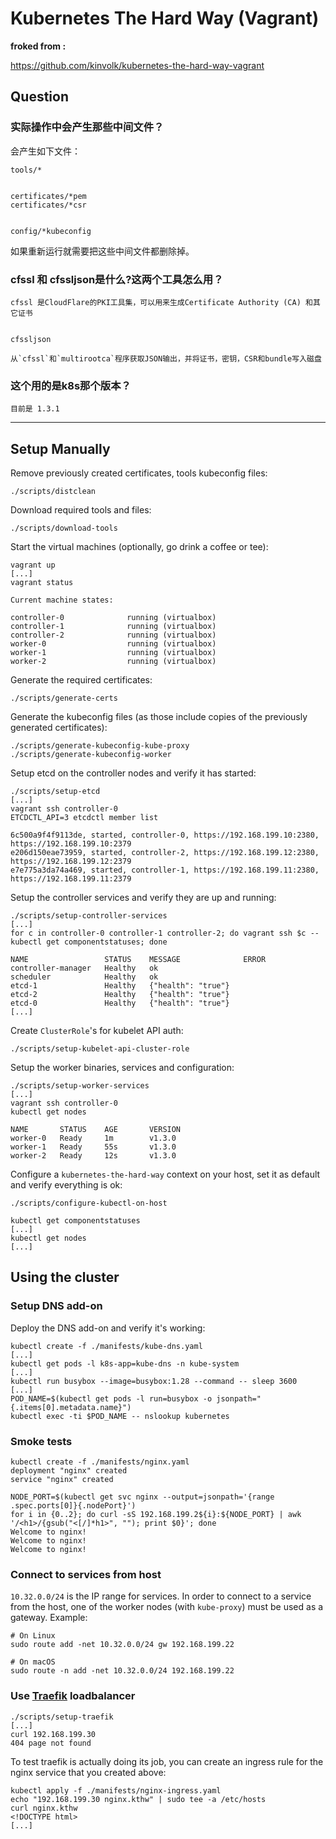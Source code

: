 # Kubernetes The Hard Way (Vagrant)

**froked from :**     

https://github.com/kinvolk/kubernetes-the-hard-way-vagrant     

## Question

### 实际操作中会产生那些中间文件？

会产生如下文件：

```
tools/*


certificates/*pem
certificates/*csr


config/*kubeconfig
```
如果重新运行就需要把这些中间文件都删除掉。


### cfssl 和 cfssljson是什么?这两个工具怎么用？


```
cfssl 是CloudFlare的PKI工具集，可以用来生成Certificate Authority (CA) 和其它证书


```

```
cfssljson

从`cfssl`和`multirootca`程序获取JSON输出，并将证书，密钥，CSR和bundle写入磁盘

```


### 这个用的是k8s那个版本？

```
目前是 1.3.1
```



----------------------------------------------------------------------------------------

## Setup  Manually

Remove previously created certificates, tools kubeconfig files:

```
./scripts/distclean
```

Download required tools and files:

```
./scripts/download-tools
```

Start the virtual machines (optionally, go drink a coffee or tee):

```
vagrant up
[...]
vagrant status

Current machine states:

controller-0              running (virtualbox)
controller-1              running (virtualbox)
controller-2              running (virtualbox)
worker-0                  running (virtualbox)
worker-1                  running (virtualbox)
worker-2                  running (virtualbox)
```

Generate the required certificates:

```
./scripts/generate-certs
```

Generate the kubeconfig files (as those include copies of the previously
generated certificates):

```
./scripts/generate-kubeconfig-kube-proxy
./scripts/generate-kubeconfig-worker
```

Setup etcd on the controller nodes and verify it has started:

```
./scripts/setup-etcd
[...]
vagrant ssh controller-0
ETCDCTL_API=3 etcdctl member list

6c500a9f4f9113de, started, controller-0, https://192.168.199.10:2380, https://192.168.199.10:2379
e206d150eae73959, started, controller-2, https://192.168.199.12:2380, https://192.168.199.12:2379
e7e775a3da74a469, started, controller-1, https://192.168.199.11:2380, https://192.168.199.11:2379
```

Setup the controller services and verify they are up and running:

```
./scripts/setup-controller-services
[...]
for c in controller-0 controller-1 controller-2; do vagrant ssh $c -- kubectl get componentstatuses; done

NAME                 STATUS    MESSAGE              ERROR
controller-manager   Healthy   ok
scheduler            Healthy   ok
etcd-1               Healthy   {"health": "true"}
etcd-2               Healthy   {"health": "true"}
etcd-0               Healthy   {"health": "true"}
[...]
```

Create `ClusterRole`'s for kubelet API auth:

```
./scripts/setup-kubelet-api-cluster-role
```

Setup the worker binaries, services and configuration:

```
./scripts/setup-worker-services
[...]
vagrant ssh controller-0
kubectl get nodes

NAME       STATUS    AGE       VERSION
worker-0   Ready     1m        v1.3.0
worker-1   Ready     55s       v1.3.0
worker-2   Ready     12s       v1.3.0
```

Configure a `kubernetes-the-hard-way` context on your host, set it as
default and verify everything is ok:

```
./scripts/configure-kubectl-on-host

kubectl get componentstatuses
[...]
kubectl get nodes
[...]
```

## Using the cluster

### Setup DNS add-on

Deploy the DNS add-on and verify it's working:

```
kubectl create -f ./manifests/kube-dns.yaml
[...]
kubectl get pods -l k8s-app=kube-dns -n kube-system
[...]
kubectl run busybox --image=busybox:1.28 --command -- sleep 3600
[...]
POD_NAME=$(kubectl get pods -l run=busybox -o jsonpath="{.items[0].metadata.name}")
kubectl exec -ti $POD_NAME -- nslookup kubernetes
```

### Smoke tests

```
kubectl create -f ./manifests/nginx.yaml
deployment "nginx" created
service "nginx" created

NODE_PORT=$(kubectl get svc nginx --output=jsonpath='{range .spec.ports[0]}{.nodePort}')
for i in {0..2}; do curl -sS 192.168.199.2${i}:${NODE_PORT} | awk '/<h1>/{gsub("<[/]*h1>", ""); print $0}'; done
Welcome to nginx!
Welcome to nginx!
Welcome to nginx!
```

### Connect to services from host

`10.32.0.0/24` is the IP range for services. In order to connect to a service
from the host, one of the worker nodes (with `kube-proxy`) must be used as a
gateway. Example:


```
# On Linux
sudo route add -net 10.32.0.0/24 gw 192.168.199.22

# On macOS
sudo route -n add -net 10.32.0.0/24 192.168.199.22
```

### Use [Traefik](https://traefik.io/) loadbalancer

```
./scripts/setup-traefik
[...]
curl 192.168.199.30
404 page not found
```

To test traefik is actually doing its job, you can create an ingress rule
for the nginx service that you created above:

```
kubectl apply -f ./manifests/nginx-ingress.yaml
echo "192.168.199.30 nginx.kthw" | sudo tee -a /etc/hosts
curl nginx.kthw
<!DOCTYPE html>
[...]
```

